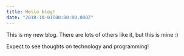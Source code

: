 ```yaml
---
title: Hello blog!
date: "2018-10-01T00:00:00.000Z"
---
```


This is my new blog. There are lots of others like it, but this is mine :)

Expect to see thoughts on technology and programming!
